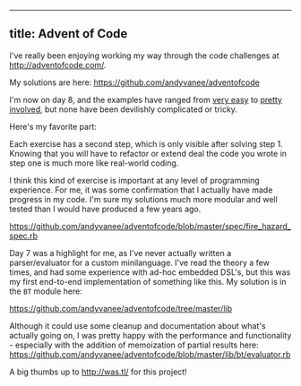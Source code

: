 ----
title: Advent of Code
---

I've really been enjoying working my way through the code challenges at
<http://adventofcode.com/>.

My solutions are here: <https://github.com/andyvanee/adventofcode>

I'm now on day 8, and the examples have ranged from
[very easy](https://github.com/andyvanee/adventofcode/blob/master/bin/day_1) to
[pretty involved](https://github.com/andyvanee/adventofcode/blob/master/lib/bt.rb),
but none have been devilishly complicated or tricky.

Here's my favorite part:

Each exercise has a second step, which is only visible after solving step 1.
Knowing that you will have to refactor or extend deal the code you wrote in step
one is much more like real-world coding.

I think this kind of exercise is important at any level of programming
experience. For me, it was some confirmation that I actually have made progress
in my code. I'm sure my solutions much more modular and well tested than I would
have produced a few years ago.

<https://github.com/andyvanee/adventofcode/blob/master/spec/fire_hazard_spec.rb>

Day 7 was a highlight for me, as I've never actually written a parser/evaluator
for a custom minilanguage. I've read the theory a few times, and had some
experience with ad-hoc embedded DSL's, but this was my first end-to-end
implementation of something like this. My solution is in the `BT` module here:

<https://github.com/andyvanee/adventofcode/tree/master/lib>

Although it could use some cleanup and documentation about what's actually going
on, I was pretty happy with the performance and functionality - especially with
the addition of memoization of partial results here: 
<https://github.com/andyvanee/adventofcode/blob/master/lib/bt/evaluator.rb>

A big thumbs up to <http://was.tl/> for this project!
